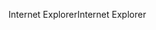 <span data-ttu-id="fee39-101">Internet Explorer</span><span class="sxs-lookup"><span data-stu-id="fee39-101">Internet Explorer</span></span>